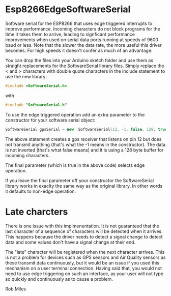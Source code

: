 # Esp8266EdgeSoftwareSerial
Software serial for the ESP8266 that uses edge triggered interrupts to improve performance.
Incoming characters do not block programs for the time it takes them to arrive, leading to signficant performance improvements when used on serial data ports running at speeds of 9600 baud or less. Note that the slower the data rate, the more useful this driver becomes. For high speeds it doesn't confer as much of an advantage. 


You can drop the files into your Arduino sketch folder and use them as straight replacements for the SoftwareSerial library files. Simply replace the < and > characters with double quote characters in the include statement to use the new library:

```c++
#include <SoftwareSerial.h>
```
with 

```c++
#include "SoftwareSerial.h"
```

To use the edge triggered operation add an extra parameter to the constructor for your software serial object:


```c++
SoftwareSerial gpsSerial = new  SoftwareSerial(12, -1, false, 128, true);
```

The above statement creates a gps receiver that listens on pin 12 but does not transmit anything (that's what the -1 means in the constructor).
The data is not inverted (that's what false means) and it is using a 128 byte buffer for incoming characters. 

The final parameter (which is true in the above code) selects edge operation. 

If you leave the final parameter off your constructor the SoftwareSerial library works in exaclty the same way as the original library. In other words it defaults to non-edge operation.

# Late charcters

There is one issue with this implmenentation. It is not guaranteed that the last character of a sequence of characters will be detected when it arrives. This happens because the driver needs to detect a signal change to detect data and some values don't have a signal change at their end. 

The "late" character will be registered when the next character arrives. This is not a problem for devices such as GPS sensors and Air Quality sensors as these transmit data continuously, but it would be an issue if you used this mechanism on a user terminal connection. Having said that, you would not need to use edge triggering on such an interface, as your user will not type so quickly and continuously as to cause a problem. 

Rob Miles